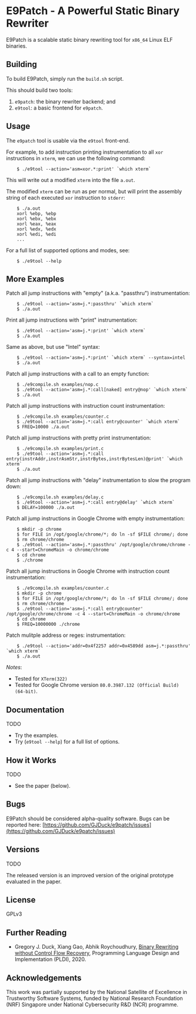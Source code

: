 E9Patch - A Powerful Static Binary Rewriter
===========================================

E9Patch is a scalable static binary rewriting tool for `x86_64` Linux ELF
binaries.

Building
--------

To build E9Patch, simply run the `build.sh` script.

This should build two tools:

1. `e9patch`: the binary rewriter backend; and
2. `e9tool`: a basic frontend for `e9patch`.

Usage
-----

The `e9patch` tool is usable via the `e9tool` front-end.

For example, to add instruction printing instrumentation to all `xor`
instructions in `xterm`, we can use the following command:

        $ ./e9tool --action='asm=xor.*:print' `which xterm`

This will write out a modified `xterm` into the file `a.out`.

The modified `xterm` can be run as per normal, but will print the assembly
string of each executed `xor` instruction to `stderr`:

        $ ./a.out
        xorl %ebp, %ebp
        xorl %ebx, %ebx
        xorl %eax, %eax
        xorl %edx, %edx
        xorl %edi, %edi
        ...

For a full list of supported options and modes, see:

        $ ./e9tool --help

More Examples
-------------

Patch all jump instructions with "empty" (a.k.a. "passthru")
instrumentation:

        $ ./e9tool --action='asm=j.*:passthru' `which xterm`
        $ ./a.out

Print all jump instructions with "print" instrumentation:

        $ ./e9tool --action='asm=j.*:print' `which xterm`
        $ ./a.out

Same as above, but use "Intel" syntax:

        $ ./e9tool --action='asm=j.*:print' `which xterm` --syntax=intel
        $ ./a.out

Patch all jump instructions with a call to an empty function:

        $ ./e9compile.sh examples/nop.c
        $ ./e9tool --action='asm=j.*:call[naked] entry@nop' `which xterm`
        $ ./a.out

Patch all jump instructions with instruction count instrumentation:

        $ ./e9compile.sh examples/counter.c
        $ ./e9tool --action='asm=j.*:call entry@counter' `which xterm`
        $ FREQ=10000 ./a.out

Patch all jump instructions with pretty print instrumentation:

        $ ./e9compile.sh examples/print.c
        $ ./e9tool --action='asm=j.*:call entry(instrAddr,instrAsmStr,instrBytes,instrBytesLen)@print' `which xterm`
        $ ./a.out

Patch all jump instructions with "delay" instrumentation to slow the
program down:

        $ ./e9compile.sh examples/delay.c
        $ ./e9tool --action='asm=j.*:call entry@delay' `which xterm`
        $ DELAY=100000 ./a.out

Patch all jump instructions in Google Chrome with empty instrumentation:

        $ mkdir -p chrome
        $ for FILE in /opt/google/chrome/*; do ln -sf $FILE chrome/; done
        $ rm chrome/chrome
        $ ./e9tool --action='asm=j.*:passthru' /opt/google/chrome/chrome -c 4 --start=ChromeMain -o chrome/chrome
        $ cd chrome
        $ ./chrome

Patch all jump instructions in Google Chrome with instruction count
instrumentation:

        $ ./e9compile.sh examples/counter.c
        $ mkdir -p chrome
        $ for FILE in /opt/google/chrome/*; do ln -sf $FILE chrome/; done
        $ rm chrome/chrome
        $ ./e9tool --action='asm=j.*:call entry@counter' /opt/google/chrome/chrome -c 4 --start=ChromeMain -o chrome/chrome
        $ cd chrome
        $ FREQ=10000000 ./chrome

Patch mulitple address or reges:
instrumentation:

        $ ./e9tool --action='addr=0x4f2257 addr=0x4589dd asm=j.*:passthru' `which xterm`
        $ ./a.out


*Notes*:

* Tested for `XTerm(322)`
* Tested for Google Chrome version `80.0.3987.132 (Official Build) (64-bit)`.

Documentation
-------------

TODO

* Try the examples.
* Try (`e9tool --help`) for a full list of options.

How it Works
------------

TODO

* See the paper (below).

Bugs
----

E9Patch should be considered alpha-quality software.  Bugs can be reported
here:
[https://github.com/GJDuck/e9patch/issues](https://github.com/GJDuck/e9patch/issues)

Versions
--------

TODO

The released version is an improved version of the original prototype
evaluated in the paper.

License
-------

GPLv3

Further Reading
---------------

* Gregory J. Duck, Xiang Gao, Abhik Roychoudhury, [Binary Rewriting without Control Flow Recovery](https://comp.nus.edu.sg/~gregory/papers/e9patch.pdf),
  Programming Language Design and Implementation (PLDI), 2020.

Acknowledgements
----------------

This work was partially supported by the National Satellite of Excellence in
Trustworthy Software Systems, funded by National Research Foundation (NRF)
Singapore under National Cybersecurity R&D (NCR) programme.

